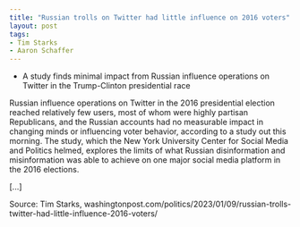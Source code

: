 ```yaml
---
title: "Russian trolls on Twitter had little influence on 2016 voters"
layout: post
tags:
- Tim Starks
- Aaron Schaffer
---
```


- A study finds minimal impact from Russian influence operations on Twitter in the Trump-Clinton presidential race

Russian influence operations on Twitter in the 2016 presidential election reached relatively few users, most of whom were highly partisan Republicans, and the Russian accounts had no measurable impact in changing minds or influencing voter behavior, according to a study out this morning.
The study, which the New York University Center for Social Media and Politics helmed, explores the limits of what Russian disinformation and misinformation was able to achieve on one major social media platform in the 2016 elections.

\[...\]

Source: Tim Starks, washingtonpost.com/politics/2023/01/09/russian-trolls-twitter-had-little-influence-2016-voters/
